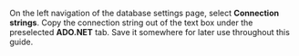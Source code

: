 On the left navigation of the database settings page, select **Connection strings**. Copy the connection string out of the text box under the preselected **ADO.NET** tab. Save it somewhere for later use throughout this guide.